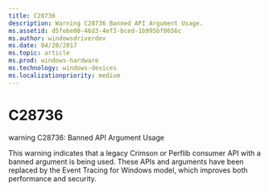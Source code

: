 ```yaml
---
title: C28736
description: Warning C28736 Banned API Argument Usage.
ms.assetid: d5febe00-46d3-4ef3-bced-1b995bf0656c
ms.author: windowsdriverdev
ms.date: 04/20/2017
ms.topic: article
ms.prod: windows-hardware
ms.technology: windows-devices
ms.localizationpriority: medium
---
```


# C28736


warning C28736: Banned API Argument Usage

This warning indicates that a legacy Crimson or Perflib consumer API with a banned argument is being used. These APIs and arguments have been replaced by the Event Tracing for Windows model, which improves both performance and security.

 

 






